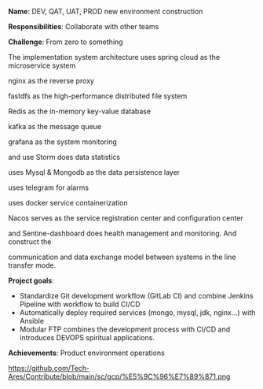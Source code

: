 **Name**: DEV, QAT, UAT, PROD new environment construction

**Responsibilities**: Collaborate with other teams

**Challenge**: From zero to something

The implementation system architecture uses spring cloud as the microservice system

nginx as the reverse proxy

fastdfs as the high-performance distributed file system

Redis as the in-memory key-value database

kafka as the message queue

grafana as the system monitoring

and use Storm does data statistics

uses Mysql & Mongodb as the data persistence layer

uses telegram for alarms

uses docker service containerization

Nacos serves as the service registration center and configuration center

and Sentine-dashboard does health management and monitoring. And construct the 

communication and data exchange model between systems in the line transfer mode.

**Project goals**:

- Standardize Git development workflow (GitLab CI) and combine Jenkins Pipeline with workflow to build CI/CD
- Automatically deploy required services (mongo, mysql, jdk, nginx...) with Ansible
- Modular FTP combines the development process with CI/CD and introduces DEVOPS spiritual applications.


**Achievements**: Product environment operations

https://github.com/Tech-Ares/Contribute/blob/main/sc/gcp/%E5%9C%96%E7%89%871.png
